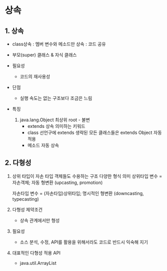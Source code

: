 # 상속

## 1. 상속
- class상속
	: 멤버 변수와 메소드만 상속
	: 코드 공유
- 부모(super) 클래스 & 자식 클래스

- 필요성
	- 코드의 재사용성
- 단점
	- 실행 속도는 없는 구조보다 조금은 느림
	
- 특징
	1. java.lang.Object 최상위 root - 불변
		- extends 상속 의미하는 키워드
		- class 선언구에 extends 생략된 모든 클래스들은 extends Object 자동 적용
		- 메소드 자동 상속
			

## 2. 다형성
1. 상위 타입이 자손 타입 객체들도 수용하는 구조
	다양한 형식 의미
	상위타입 변수 = 자손객체;	  자동 형변환	(upcasting, promotion)
	
	자손타입 변수 = (자손타입)상위타입;  명시적인 형변환  (downcasting, typecasting)
	
	
2. 다형성 제약조건
	- 상속 관계에서만 형성
	
3. 필요성
	- 소스 분석, 수정, API를 활용을 위해서라도 코드로 반드시 익숙해 지기

4. 대표적인 다형성 적용 API
	- java.util.ArrayList